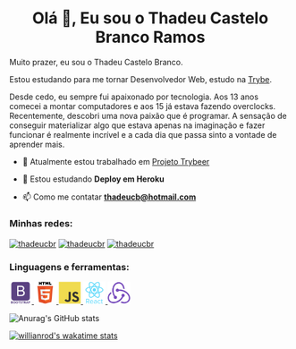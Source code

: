 <h1 align="center">Olá 👋, Eu sou o Thadeu Castelo Branco Ramos</h1>

Muito prazer, eu sou o Thadeu Castelo Branco. 

Estou estudando para me tornar Desenvolvedor Web, estudo na [Trybe](https://www.betrybe.com/). 

Desde cedo, eu sempre fui apaixonado por tecnologia. Aos 13 anos comecei a montar computadores e aos 15 já estava fazendo overclocks. Recentemente, descobri uma nova paixão que é programar. A sensação de conseguir materializar algo que estava apenas na imaginação e fazer funcionar é realmente incrível e a cada dia que passa sinto a vontade de aprender mais.

- 🔭 Atualmente estou trabalhado em [Projeto Trybeer]()

- 🌱 Estou estudando **Deploy em Heroku**

- 📫 Como me contatar **thadeucb@hotmail.com**

<h3 align="left">Minhas redes:</h3>
<p align="left">
<a href="https://linkedin.com/in/thadeucbr" target="blank"><img align="center" src="https://cdn.jsdelivr.net/npm/simple-icons@3.0.1/icons/linkedin.svg" alt="thadeucbr" height="30" width="40" /></a>
<a href="https://instagram.com/thadeucbr" target="blank"><img align="center" src="https://cdn.jsdelivr.net/npm/simple-icons@3.0.1/icons/instagram.svg" alt="thadeucbr" height="30" width="40" /></a>
<a href="https://www.hackerrank.com/thadeucbr" target="blank"><img align="center" src="https://cdn.jsdelivr.net/npm/simple-icons@3.0.1/icons/hackerrank.svg" alt="thadeucbr" height="30" width="40" /></a>
</p>

<h3 align="left">Linguagens e ferramentas:</h3>
<p align="left"> <a href="https://getbootstrap.com" target="_blank"> <img src="https://raw.githubusercontent.com/devicons/devicon/master/icons/bootstrap/bootstrap-plain-wordmark.svg" alt="bootstrap" width="40" height="40"/> </a> <a href="https://www.w3.org/html/" target="_blank"> <img src="https://raw.githubusercontent.com/devicons/devicon/master/icons/html5/html5-original-wordmark.svg" alt="html5" width="40" height="40"/> </a> <a href="https://developer.mozilla.org/en-US/docs/Web/JavaScript" target="_blank"> <img src="https://raw.githubusercontent.com/devicons/devicon/master/icons/javascript/javascript-original.svg" alt="javascript" width="40" height="40"/> </a> <a href="https://reactjs.org/" target="_blank"> <img src="https://raw.githubusercontent.com/devicons/devicon/master/icons/react/react-original-wordmark.svg" alt="react" width="40" height="40"/> </a> <a href="https://redux.js.org" target="_blank"> <img src="https://raw.githubusercontent.com/devicons/devicon/master/icons/redux/redux-original.svg" alt="redux" width="40" height="40"/> </a> </p>

![Anurag's GitHub stats](https://github-readme-stats.vercel.app/api?username=thadeucbr&show_icons=true&theme=radical)

[![willianrod's wakatime stats](https://github-readme-stats.vercel.app/api/wakatime?username=thadeucbr&layout=compact)](https://github.com/anuraghazra/github-readme-stats)
